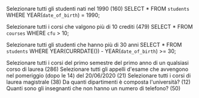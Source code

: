 Selezionare tutti gli studenti nati nel 1990 (160)
SELECT * FROM `students` WHERE YEAR(`date_of_birth`) = 1990;

Selezionare tutti i corsi che valgono più di 10 crediti (479)
SELECT * FROM `courses` WHERE `cfu` > 10;

Selezionare tutti gli studenti che hanno più di 30 anni
SELECT * FROM `students` WHERE YEAR(CURRDATE()) - YEAR(`date_of_birth`) >= 30;

Selezionare tutti i corsi del primo semestre del primo anno di un qualsiasi corso di laurea (286)
Selezionare tutti gli appelli d'esame che avvengono nel pomeriggio (dopo le 14) del 20/06/2020 (21)
Selezionare tutti i corsi di laurea magistrale (38)
Da quanti dipartimenti è composta l'università? (12)
Quanti sono gli insegnanti che non hanno un numero di telefono? (50)